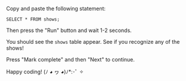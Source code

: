 Copy and paste the following statement:

``SELECT * FROM shows;``

Then press the "Run" button and wait 1-2 seconds.

You should see the ``shows`` table appear. See if you recognize any of the shows!

Press "Mark complete" and then "Next" to continue.

Happy coding! (ﾉ ◕ ヮ ◕)ﾉ*:･ﾟ ✧

